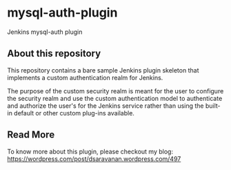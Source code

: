 # mysql-auth-plugin
Jenkins mysql-auth plugin

## About this repository
This repository contains a bare sample Jenkins plugin skeleton that implements a custom authentication realm for Jenkins.

The purpose of the custom security realm is meant for the user to configure the security realm and use the custom authentication model to authenticate and authorize the user's for the Jenkins service rather than using the built-in default or other custom plug-ins available.

## Read More
To know more about this plugin, please checkout my blog: https://wordpress.com/post/dsaravanan.wordpress.com/497
